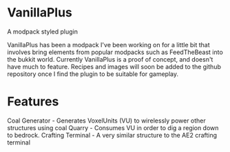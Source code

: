 # VanillaPlus
A modpack styled plugin


VanillaPlus has been a modpack I've been working on for a little bit that involves bring elements from popular modpacks such as FeedTheBeast into the bukkit world. Currently VanillaPlus is a proof of concept, and doesn't have much to feature. Recipes and images will soon be added to the github repository once I find the plugin to be suitable for gameplay.

# Features
Coal Generator - Generates VoxelUnits (VU) to wirelessly power other structures using coal
Quarry - Consumes VU in order to dig a region down to bedrock. 
Crafting Terminal - A very similar structure to the AE2 crafting terminal

